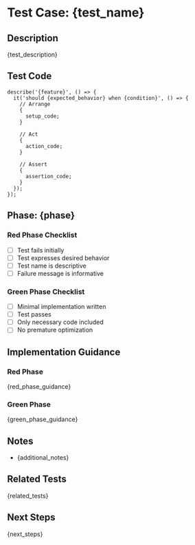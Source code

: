 # Test Case: {test_name}

## Description

{test_description}

## Test Code

```{language}
describe('{feature}', () => {
  it('should {expected_behavior} when {condition}', () => {
    // Arrange
    {
      setup_code;
    }

    // Act
    {
      action_code;
    }

    // Assert
    {
      assertion_code;
    }
  });
});
```

## Phase: {phase}

### Red Phase Checklist

- [ ] Test fails initially
- [ ] Test expresses desired behavior
- [ ] Test name is descriptive
- [ ] Failure message is informative

### Green Phase Checklist

- [ ] Minimal implementation written
- [ ] Test passes
- [ ] Only necessary code included
- [ ] No premature optimization

## Implementation Guidance

### Red Phase

{red_phase_guidance}

### Green Phase

{green_phase_guidance}

## Notes

- {additional_notes}

## Related Tests

{related_tests}

## Next Steps

{next_steps}
